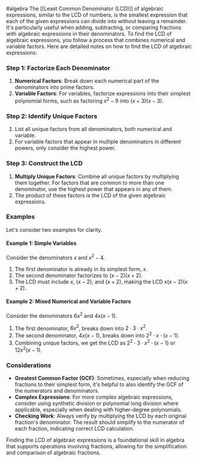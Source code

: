 #algebra 
The [[Least Common Denominator (LCD)]] of algebraic expressions, similar to the LCD of numbers, is the smallest expression that each of the given expressions can divide into without leaving a remainder. It's particularly useful when adding, subtracting, or comparing fractions with algebraic expressions in their denominators. To find the LCD of algebraic expressions, you follow a process that combines numerical and variable factors. Here are detailed notes on how to find the LCD of algebraic expressions:

### Step 1: Factorize Each Denominator

1. **Numerical Factors**: Break down each numerical part of the denominators into prime factors.
2. **Variable Factors**: For variables, factorize expressions into their simplest polynomial forms, such as factoring $x^2 - 9$ into $(x + 3)(x - 3)$.

### Step 2: Identify Unique Factors

1. List all unique factors from all denominators, both numerical and variable. 
2. For variable factors that appear in multiple denominators in different powers, only consider the highest power.

### Step 3: Construct the LCD

1. **Multiply Unique Factors**: Combine all unique factors by multiplying them together. For factors that are common to more than one denominator, use the highest power that appears in any of them.
2. The product of these factors is the LCD of the given algebraic expressions.

### Examples

Let's consider two examples for clarity.

#### Example 1: Simple Variables

Consider the denominators $x$ and $x^2 - 4$.

1. The first denominator is already in its simplest form, $x$.
2. The second denominator factorizes to $(x - 2)(x + 2)$.
3. The LCD must include $x$, $(x - 2)$, and $(x + 2)$, making the LCD $x(x - 2)(x + 2)$.

#### Example 2: Mixed Numerical and Variable Factors

Consider the denominators $6x^2$ and $4x(x - 1)$.

1. The first denominator, $6x^2$, breaks down into $2 \cdot 3 \cdot x^2$.
2. The second denominator, $4x(x - 1)$, breaks down into $2^2 \cdot x \cdot (x - 1)$.
3. Combining unique factors, we get the LCD as $2^2 \cdot 3 \cdot x^2 \cdot (x - 1)$ or $12x^2(x - 1)$.

### Considerations

- **Greatest Common Factor (GCF)**: Sometimes, especially when reducing fractions to their simplest form, it's helpful to also identify the GCF of the numerators and denominators.
- **Complex Expressions**: For more complex algebraic expressions, consider using synthetic division or polynomial long division where applicable, especially when dealing with higher-degree polynomials.
- **Checking Work**: Always verify by multiplying the LCD by each original fraction's denominator. The result should simplify to the numerator of each fraction, indicating correct LCD calculation.

Finding the LCD of algebraic expressions is a foundational skill in algebra that supports operations involving fractions, allowing for the simplification and comparison of algebraic fractions.